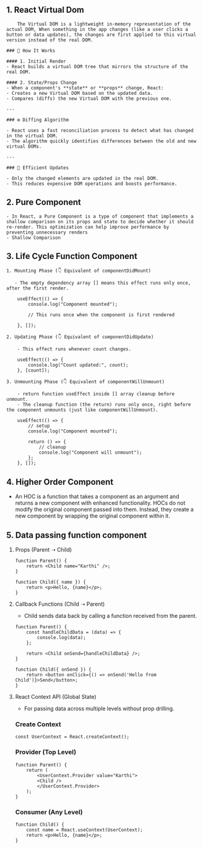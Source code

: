 ## 1. React Virtual Dom
        The Virtual DOM is a lightweight in-memory representation of the actual DOM, When something in the app changes (like a user clicks a button or data updates), the changes are first applied to this virtual version instead of the real DOM.

    ### 🔧 How It Works

    #### 1. Initial Render
    - React builds a virtual DOM tree that mirrors the structure of the real DOM.

    #### 2. State/Props Change
    - When a component's **state** or **props** change, React:
    - Creates a new Virtual DOM based on the updated data.
    - Compares (diffs) the new Virtual DOM with the previous one.

    ---

    ### ⚙️ Diffing Algorithm

    - React uses a fast reconciliation process to detect what has changed in the virtual DOM.
    - The algorithm quickly identifies differences between the old and new virtual DOMs.

    ---

    ### 🚀 Efficient Updates

    - Only the changed elements are updated in the real DOM.
    - This reduces expensive DOM operations and boosts performance.

## 2. Pure Component
   
    - In React, a Pure Component is a type of component that implements a shallow comparison on its props and state to decide whether it should re-render. This optimization can help improve performance by preventing unnecessary renders
    - Shallow Comparison

## 3. Life Cycle Function Component

    1. Mounting Phase (👇 Equivalent of componentDidMount) 
   
       - The empty dependency array [] means this effect runs only once, after the first render.
        
        useEffect(() => {
            console.log("Component mounted");

            // This runs once when the component is first rendered

        }, []);

    2. Updating Phase (👇 Equivalent of componentDidUpdate) 
   
        - This effect runs whenever count changes.

        useEffect(() => {
            console.log("Count updated:", count);
        }, [count]);

    3. Unmounting Phase (👇 Equivalent of componentWillUnmount)

        - return function useEffect inside [] array cleanup before unmount.
        - The cleanup function (the return) runs only once, right before the component unmounts (just like componentWillUnmount).
  
        useEffect(() => {
            // setup
            console.log("Component mounted");

            return () => {
                // cleanup
                console.log("Component will unmount");
            };
        }, []);

## 4. Higher Order Component
   - An HOC is a function that takes a component as an argument and returns a new component with enhanced functionality. HOCs do not modify the original component passed into them. Instead, they create a new component by wrapping the original component within it.
       
## 5. Data passing function component 

1. Props (Parent ➝ Child) 
    ```
    function Parent() {
        return <Child name="Karthi" />;
    }

    function Child({ name }) {
        return <p>Hello, {name}</p>;
    }
    ```
2. Callback Functions (Child ➝ Parent)
     - Child sends data back by calling a function received from the parent.
     ```
     function Parent() {
         const handleChildData = (data) => {
             console.log(data);
         };

         return <Child onSend={handleChildData} />;
     }

     function Child({ onSend }) {
         return <button onClick={() => onSend('Hello from Child')}>Send</button>;
     }
     ```
3. React Context API (Global State)
    - For passing data across multiple levels without prop drilling.
     
    ### Create Context
    ` const UserContext = React.createContext(); `
    ### Provider (Top Level)
    ```
    function Parent() {
        return (
            <UserContext.Provider value="Karthi">
            <Child />
            </UserContext.Provider>
        );
    }
    ```
    ### Consumer (Any Level)
    ```
    function Child() {
        const name = React.useContext(UserContext);
        return <p>Hello, {name}</p>;
    }
    ```